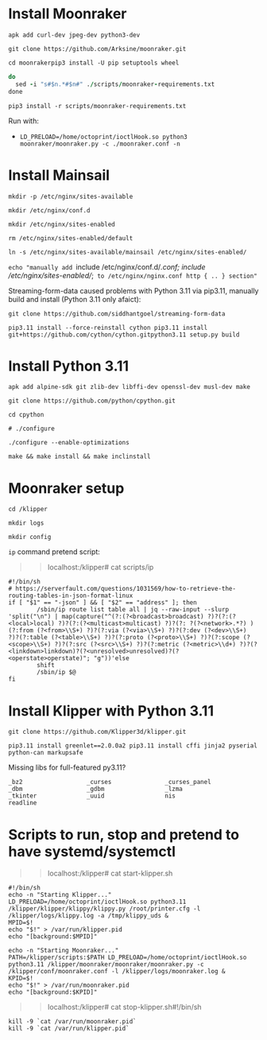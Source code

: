 



# Install Moonraker
`apk add curl-dev jpeg-dev python3-dev`

`git clone https://github.com/Arksine/moonraker.git`

`cd moonrakerpip3 install -U pip setuptools wheel`

```for n in tornado pyserial pillow lmdb libnacl paho-mqtt pycurl streaming-form-data
do
  sed -i "s#$n.*#$n#" ./scripts/moonraker-requirements.txt
done
```

`pip3 install -r scripts/moonraker-requirements.txt`


Run with:
- `LD_PRELOAD=/home/octoprint/ioctlHook.so python3 moonraker/moonraker.py -c ./moonraker.conf -n`


# Install Mainsail

`mkdir -p /etc/nginx/sites-available`

`mkdir /etc/nginx/conf.d`

`mkdir /etc/nginx/sites-enabled`

`rm /etc/nginx/sites-enabled/default`

`ln -s /etc/nginx/sites-available/mainsail /etc/nginx/sites-enabled/`

`echo "manually add `include /etc/nginx/conf.d/*.conf; include /etc/nginx/sites-enabled/*;` to /etc/nginx/nginx.conf http { .. } section"`



Streaming-form-data caused problems with Python 3.11 via pip3.11, manually build and install (Python 3.11 only afaict): 

`git clone https://github.com/siddhantgoel/streaming-form-data`

`pip3.11 install --force-reinstall cython pip3.11 install git+https://github.com/cython/cython.gitpython3.11 setup.py build`

# Install Python 3.11
`apk add alpine-sdk git zlib-dev libffi-dev openssl-dev musl-dev make`

`git clone https://github.com/python/cpython.git`

`cd cpython`

`# ./configure`

`./configure --enable-optimizations`

`make && make install && make inclinstall`

# Moonraker setup
`cd /klipper`

`mkdir logs`

`mkdir config`

`ip` command pretend script:

>> localhost:/klipper# cat scripts/ip 

```
#!/bin/sh
# https://serverfault.com/questions/1031569/how-to-retrieve-the-routing-tables-in-json-format-linux
if [ "$1" == "-json" ] && [ "$2" == "address" ]; then
        /sbin/ip route list table all | jq --raw-input --slurp 'split("\n") | map(capture("^(?:(?<broadcast>broadcast) ?)?(?:(?<local>local) ?)?(?:(?<multicast>multicast) ?)?(?: ?(?<network>.*?) )(?:from (?<from>\\S+) ?)?(?:via (?<via>\\S+) ?)?(?:dev (?<dev>\\S+) ?)?(?:table (?<table>\\S+) ?)?(?:proto (?<proto>\\S+) ?)?(?:scope (?<scope>\\S+) ?)?(?:src (?<src>\\S+) ?)?(?:metric (?<metric>\\d+) ?)?(?<linkdown>linkdown)?(?<unresolved>unresolved)?(?<operstate>operstate)"; "g"))'else
        shift
        /sbin/ip $@
fi
```

# Install Klipper with Python 3.11

`git clone https://github.com/Klipper3d/klipper.git`

`pip3.11 install greenlet==2.0.0a2 pip3.11 install cffi jinja2 pyserial python-can markupsafe`


Missing libs for full-featured py3.11?
```
_bz2                  _curses               _curses_panel      
_dbm                  _gdbm                 _lzma              
_tkinter              _uuid                 nis                
readline      
```

# Scripts to run, stop and pretend to have systemd/systemctl

>> localhost:/klipper# cat start-klipper.sh

```
#!/bin/sh
echo -n "Starting Klipper..."
LD_PRELOAD=/home/octoprint/ioctlHook.so python3.11 /klipper/klipper/klippy/klippy.py /root/printer.cfg -l /klipper/logs/klippy.log -a /tmp/klippy_uds &
MPID=$!
echo "$!" > /var/run/klipper.pid
echo "[background:$MPID]"

echo -n "Starting Moonraker..."
PATH=/klipper/scripts:$PATH LD_PRELOAD=/home/octoprint/ioctlHook.so python3.11 /klipper/moonraker/moonraker/moonraker.py -c /klipper/conf/moonraker.conf -l /klipper/logs/moonraker.log &
KPID=$!
echo "$!" > /var/run/moonraker.pid
echo "[background:$KPID]"
```

>> localhost:/klipper# cat stop-klipper.sh#!/bin/sh
```
kill -9 `cat /var/run/moonraker.pid`
kill -9 `cat /var/run/klipper.pid`
```
